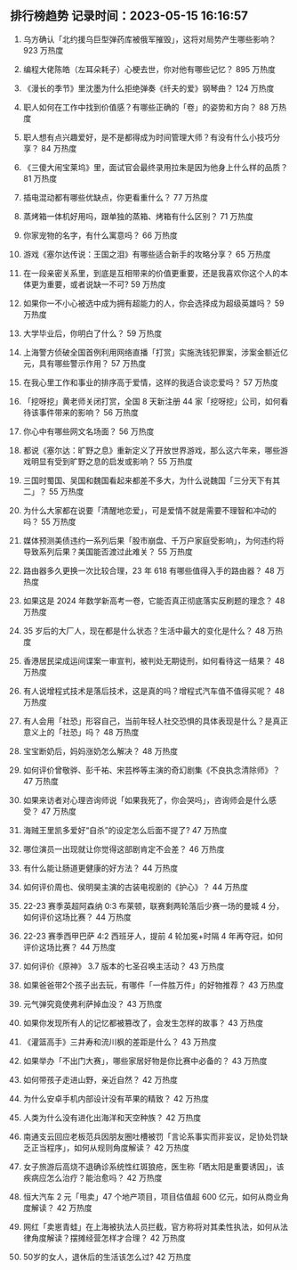 
## 排行榜趋势 记录时间：2023-05-15 16:16:57
  
  1. 乌方确认「北约援乌巨型弹药库被俄军摧毁」，这将对局势产生哪些影响？ 923 万热度
    
  2. 编程大佬陈皓（左耳朵耗子）心梗去世，你对他有哪些记忆？ 895 万热度
    
  3. 《漫长的季节》里沈墨为什么拒绝弹奏《纤夫的爱》钢琴曲？ 124 万热度
    
  4. 职人如何在工作中找到价值感？有哪些正确的「卷」的姿势和方向？ 88 万热度
    
  5. 职人想有点兴趣爱好，是不是都得成为时间管理大师？有没有什么小技巧分享？ 84 万热度
    
  6. 《三傻大闹宝莱坞》里，面试官会最终录用拉朱是因为他身上什么样的品质？ 81 万热度
    
  7. 插电混动都有哪些优缺点，你更看重什么？ 77 万热度
    
  8. 蒸烤箱一体机好用吗，跟单独的蒸箱、烤箱有什么区别？ 71 万热度
    
  9. 你家宠物的名字，有什么寓意吗？ 66 万热度
    
  10. 游戏《塞尔达传说：王国之泪》有哪些适合新手的攻略分享？ 65 万热度
    
  11. 在一段亲密关系里，到底是互相带来的价值更重要，还是我喜欢你这个人的本体更为重要，或者说缺一不可? 59 万热度
    
  12. 如果你一不小心被选中成为拥有超能力的人，你会选择成为超级英雄吗？ 59 万热度
    
  13. 大学毕业后，你明白了什么？ 59 万热度
    
  14. 上海警方侦破全国首例利用网络直播「打赏」实施洗钱犯罪案，涉案金额近亿元，具有哪些警示作用？ 57 万热度
    
  15. 在我心里工作和事业的排序高于爱情，这样的我适合谈恋爱吗？ 57 万热度
    
  16. 「挖呀挖」黄老师关闭打赏，全国 8 天新注册 44 家「挖呀挖」公司，如何看待该事件带来的影响？ 56 万热度
    
  17. 你心中有哪些网文名场面？ 56 万热度
    
  18. 都说《塞尔达：旷野之息》重新定义了开放世界游戏，那么这六年来，哪些游戏明显有受到旷野之息的启发或影响？ 55 万热度
    
  19. 三国时蜀国、吴国和魏国看起来都差不多大，为什么说魏国「三分天下有其二」？ 55 万热度
    
  20. 为什么大家都在说要「清醒地恋爱」，可是爱情不就是需要不理智和冲动的吗？ 55 万热度
    
  21. 媒体预测美债违约一系列后果「股市崩盘、千万户家庭受影响」，为何违约将导致系列后果？美国能否渡过此难关？ 55 万热度
    
  22. 路由器多久更换一次比较合理，23 年 618 有哪些值得入手的路由器？ 48 万热度
    
  23. 如果这是 2024 年数学新高考一卷，它能否真正彻底落实反刷题的理念？ 48 万热度
    
  24. 35 岁后的大厂人，现在都是什么状态？生活中最大的变化是什么？ 48 万热度
    
  25. 香港居民梁成运间谍案一审宣判，被判处无期徒刑，如何看待这一结果？ 48 万热度
    
  26. 有人说增程式技术是落后技术，这是真的吗？增程式汽车值不值得买呢？ 48 万热度
    
  27. 有人会用「社恐」形容自己，当前年轻人社交恐惧的具体表现是什么？是真正意义上的「社恐」吗？ 48 万热度
    
  28. 宝宝断奶后，妈妈涨奶怎么解决？ 48 万热度
    
  29. 如何评价曾敬骅、彭千祐、宋芸桦等主演的奇幻剧集《不良执念清除师》？ 47 万热度
    
  30. 如果来访者对心理咨询师说「如果我死了，你会哭吗」，咨询师会是什么感受？ 47 万热度
    
  31. 海贼王里凯多爱好“自杀”的设定怎么后面不提了? 47 万热度
    
  32. 哪位演员一出现就让你觉得这部剧肯定不会差？ 46 万热度
    
  33. 有什么能让肠道更健康的好方法？ 44 万热度
    
  34. 如何评价周也、侯明昊主演的古装电视剧的《护心》？ 44 万热度
    
  35. 22-23 赛季英超阿森纳 0:3 布莱顿，联赛剩两轮落后少赛一场的曼城 4 分，如何评价这场比赛？ 44 万热度
    
  36. 22-23 赛季西甲巴萨 4:2 西班牙人，提前 4 轮加冕+时隔 4 年再夺冠，如何评价这场比赛？ 44 万热度
    
  37. 如何评价《原神》 3.7 版本的七圣召唤主活动？ 43 万热度
    
  38. 如果爸爸带2个孩子出去玩，有哪件「一件胜万件」的好物推荐？ 43 万热度
    
  39. 元气弹究竟使弗利萨掉血没？ 43 万热度
    
  40. 如果你发现所有人的记忆都被篡改了，会发生怎样的故事？ 43 万热度
    
  41. 《灌篮高手》三井寿和流川枫的差距是什么？ 43 万热度
    
  42. 如果举办「不出门大赛」，哪些家居好物是你比赛中必备的？ 43 万热度
    
  43. 如何带孩子走进山野，亲近自然？ 42 万热度
    
  44. 为什么安卓手机内部设计没有苹果的精致？ 42 万热度
    
  45. 人类为什么没有进化出海洋和天空种族？ 42 万热度
    
  46. 南通支云回应老板范兵因朋友圈吐槽被罚「言论系事实而非妄议，足协处罚缺乏正当程序」，如何从规则角度解读？ 42 万热度
    
  47. 女子旅游后高烧不退确诊系统性红斑狼疮，医生称「晒太阳是重要诱因」，该疾病应怎么治疗？能治愈吗？ 42 万热度
    
  48. 恒大汽车 2 元「甩卖」47 个地产项目，项目估值超 600 亿元，如何从商业角度解读？ 42 万热度
    
  49. 网红「卖崽青蛙」在上海被执法人员拦截，官方称将对其柔性执法，如何从法律角度解读？摆摊经营怎样才合理？ 42 万热度
    
  50. 50岁的女人，退休后的生活该怎么过? 42 万热度
    